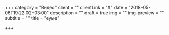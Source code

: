 +++
category = "Видео"
client = ""
clientLink = "#"
date = "2018-05-06T19:22:02+03:00"
description = ""
draft = true
img = ""
img-preview = ""
subtitle = ""
title = "еуые"

+++
